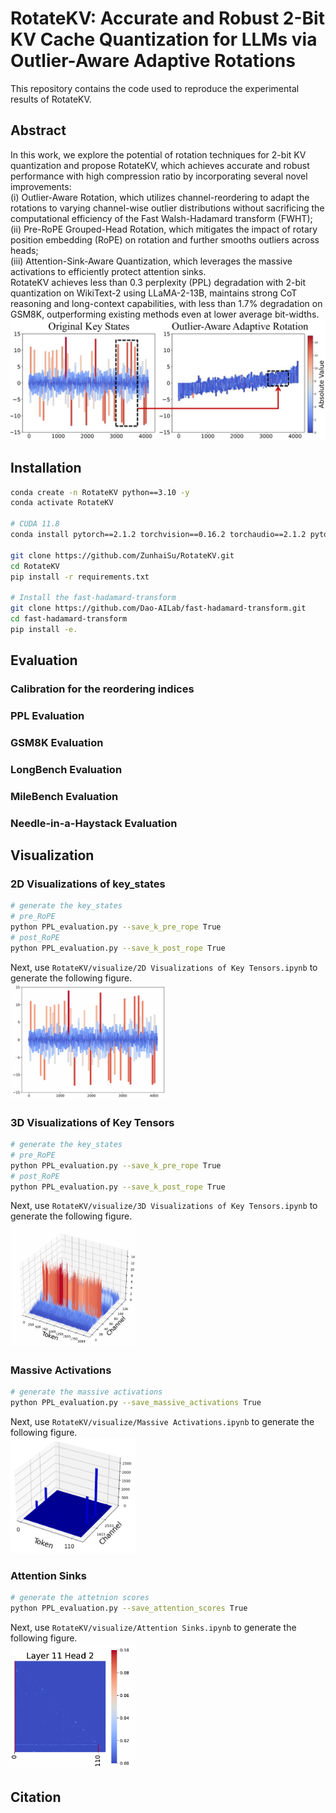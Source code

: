 # RotateKV: Accurate and Robust 2-Bit KV Cache Quantization for LLMs via Outlier-Aware Adaptive Rotations
This repository contains the code used to reproduce the experimental results of RotateKV.


## Abstract
In this work, we explore the potential of rotation techniques for 2-bit KV quantization and propose RotateKV, which achieves accurate and robust performance with high compression ratio by incorporating several novel improvements:  
(i) Outlier-Aware Rotation, which utilizes channel-reordering to adapt the rotations to varying channel-wise outlier distributions without sacrificing the computational efficiency of the Fast Walsh-Hadamard transform (FWHT);  
(ii) Pre-RoPE Grouped-Head Rotation, which mitigates the impact of rotary position embedding (RoPE) on rotation and further smooths outliers across heads;  
(iii) Attention-Sink-Aware Quantization, which leverages the massive activations to efficiently protect attention sinks.  
RotateKV achieves less than 0.3 perplexity (PPL) degradation with 2-bit quantization on WikiText-2 using LLaMA-2-13B, maintains strong CoT reasoning and long-context capabilities, with less than 1.7\% degradation on GSM8K, outperforming existing methods even at lower average bit-widths.  
<img src="figure/4.png" alt="main" width="700"/>

## Installation
```bash
conda create -n RotateKV python==3.10 -y
conda activate RotateKV

# CUDA 11.8
conda install pytorch==2.1.2 torchvision==0.16.2 torchaudio==2.1.2 pytorch-cuda=11.8 -c pytorch -c nvidia -y

git clone https://github.com/ZunhaiSu/RotateKV.git
cd RotateKV
pip install -r requirements.txt

# Install the fast-hadamard-transform
git clone https://github.com/Dao-AILab/fast-hadamard-transform.git
cd fast-hadamard-transform
pip install -e.
```
## Evaluation

### Calibration for the reordering indices

### PPL Evaluation

### GSM8K Evaluation

### LongBench Evaluation

### MileBench Evaluation

### Needle-in-a-Haystack Evaluation

## Visualization

### 2D Visualizations of key_states
```bash
# generate the key_states
# pre_RoPE
python PPL_evaluation.py --save_k_pre_rope True
# post_RoPE
python PPL_evaluation.py --save_k_post_rope True
```
Next, use `RotateKV/visualize/2D Visualizations of Key Tensors.ipynb` to generate the following figure.  
<img src="figure/1.png" width="250"/>
### 3D Visualizations of Key Tensors
```bash
# generate the key_states
# pre_RoPE
python PPL_evaluation.py --save_k_pre_rope True
# post_RoPE
python PPL_evaluation.py --save_k_post_rope True

```
Next, use `RotateKV/visualize/3D Visualizations of Key Tensors.ipynb` to generate the following figure.  
        <img src="figure/2.png" width="200"/>  
### Massive Activations
```bash
# generate the massive activations
python PPL_evaluation.py --save_massive_activations True
```
Next, use `RotateKV/visualize/Massive Activations.ipynb` to generate the following figure.  
<img src="figure/massive_activation.png" width="200"/>
### Attention Sinks
```bash
# generate the attetnion scores
python PPL_evaluation.py --save_attention_scores True

```
Next, use `RotateKV/visualize/Attention Sinks.ipynb` to generate the following figure.  
<img src="figure/3.png" width="200"/>
## Citation
